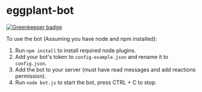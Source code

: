 # eggplant-bot

[![Greenkeeper badge](https://badges.greenkeeper.io/coltongit/eggplant-bot.svg)](https://greenkeeper.io/)

To use the bot (Assuming you have node and npm installed):

1. Run ```npm install``` to install required node plugins.
2. Add your bot's token to ```config-example.json``` and rename it to ```config.json```.
3. Add the bot to your server (must have read messages and add reactions permission).
4. Run ```node bot.js``` to start the bot, press CTRL + C to stop.
